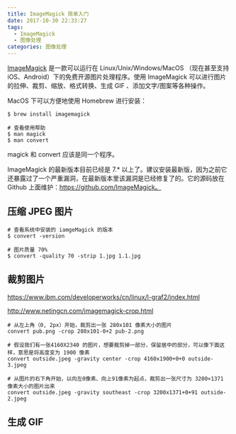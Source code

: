 ```yaml
---
title: ImageMagick 简单入门
date: 2017-10-30 22:33:27
tags:
  - ImageMagick
  - 图像处理
categories: 图像处理
---
```


[ImageMagick](http://www.imagemagick.org/script/index.php) 是一款可以运行在 Linux/Unix/Windows/MacOS （现在甚至支持 iOS、Android）下的免费开源图片处理程序。使用 ImageMagick 可以进行图片的拉伸、裁剪、缩放、格式转换、生成 GIF 、添加文字/图案等各种操作。

MacOS 下可以方便地使用 Homebrew 进行安装：

```
$ brew install imagemagick

# 查看使用帮助
$ man magick
$ man convert
```

magick 和 convert 应该是同一个程序。

ImageMagick 的最新版本目前已经是 7.* 以上了。建议安装最新版，因为之前它还暴露过了一个严重漏洞，在最新版本里该漏洞是已经修复了的。它的源码放在 Github 上面维护：https://github.com/ImageMagick。

<!-- more -->

## 压缩 JPEG 图片

```
# 查看系统中安装的 iamgeMagick 的版本
$ convert -version
```

```
# 图片质量 70%
$ convert -quality 70 -strip 1.jpg 1.1.jpg
```

## 裁剪图片

https://www.ibm.com/developerworks/cn/linux/l-graf2/index.html

http://www.netingcn.com/imagemagick-crop.html

```
# 从左上角（0, 2px）开始，裁剪出一张 280x101 像素大小的图片
convert pub.png -crop 280x101-0+2 pub-2.png

# 假设我们有一张4160X2340 的图片，想要裁剪掉一部分，保留居中的部分，可以像下面这样，意思是将高度变为 1900 像素
convert outside.jpeg -gravity center -crop 4160x1900+0+0 outside-3.jpeg

# 从图片的右下角开始，以向左0像素、向上91像素为起点，裁剪出一张尺寸为 3200×1371 像素大小的图片出来
convert outside.jpeg -gravity southeast -crop 3200x1371+0+91 outside-2.jpeg
```

## 生成 GIF

